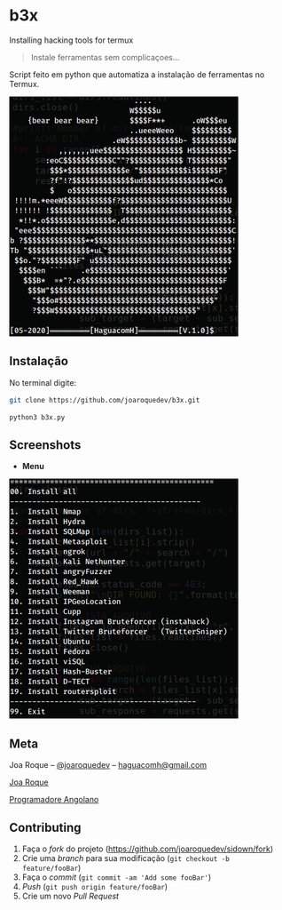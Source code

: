 # b3x
Installing hacking tools for termux

> Instale ferramentas sem complicaçoes...

Script feito em python que automatiza a instalação de ferramentas no Termux.

![](./screenshots/logo.png)

## Instalação

No terminal digite:

```sh
git clone https://github.com/joaroquedev/b3x.git
```
```sh
python3 b3x.py
```
## Screenshots

* __Menu__

![](./screenshots/menu.png)

## Meta

Joa Roque – [@joaroquedev](https://facebook.com/100025057463273) – haguacomh@gmail.com

[Joa Roque](https://github.com/joaroquedev)

[Programadore Angolano](https://www.programadorangolano.com)

## Contributing

1. Faça o _fork_ do projeto (<https://github.com/joaroquedev/sidown/fork>)
2. Crie uma _branch_ para sua modificação (`git checkout -b feature/fooBar`)
3. Faça o _commit_ (`git commit -am 'Add some fooBar'`)
4. _Push_ (`git push origin feature/fooBar`)
5. Crie um novo _Pull Request_
